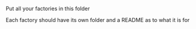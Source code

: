 Put all your factories in this folder

Each factory should have its own folder and a README as to what it is for